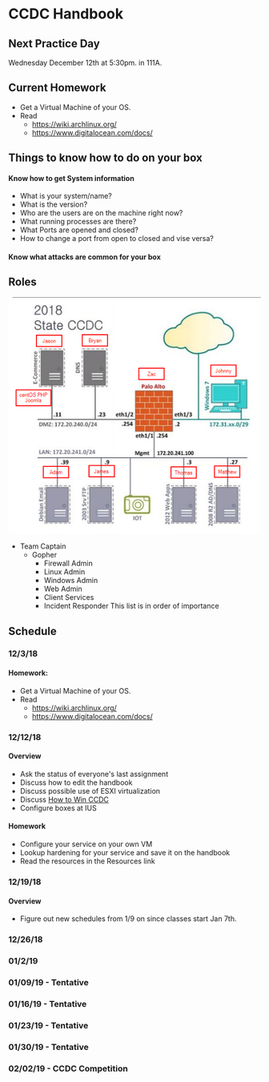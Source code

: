 # CCDC Handbook

## Next Practice Day

Wednesday December 12th at 5:30pm. in 111A.

## Current Homework

* Get a Virtual Machine of your OS.
* Read
    * https://wiki.archlinux.org/
    * https://www.digitalocean.com/docs/

## Things to know how to do on your box

#### Know how to get System information 
- What is your system/name?
- What is the version?
- Who are the users are on the machine right now?
- What running processes are there?
- What Ports are opened and closed?
- How to change a port from open to closed and vise versa?

#### Know what attacks are common for your box


## Roles

![roles](assets/ccdc-roles.png)

* Team Captain
    * Gopher
        * Firewall Admin
        * Linux Admin
        * Windows Admin
        * Web Admin
        * Client Services
        * Incident Responder
This list is in order of importance 

## Schedule

### 12/3/18


#### Homework: 
* Get a Virtual Machine of your OS.
* Read
    * https://wiki.archlinux.org/
    * https://www.digitalocean.com/docs/

### 12/12/18 

#### Overview

* Ask the status of everyone's last assignment
* Discuss how to edit the handbook
* Discuss possible use of ESXI virtualization
* Discuss [How to Win CCDC](http://www.cs.mercer.edu/courses/david%20cozart/Cyber%20Defense/How%20to%20win%20CCDC.pdf)
* Configure boxes at IUS

#### Homework

* Configure your service on your own VM
* Lookup hardening for your service and save it on the handbook
* Read the resources in the Resources link

### 12/19/18 

#### Overview
* Figure out new schedules from 1/9 on since classes start Jan 7th.

### 12/26/18


### 01/2/19


### 01/09/19 - Tentative

### 01/16/19 - Tentative

### 01/23/19 - Tentative

### 01/30/19 - Tentative


### 02/02/19  - CCDC Competition


